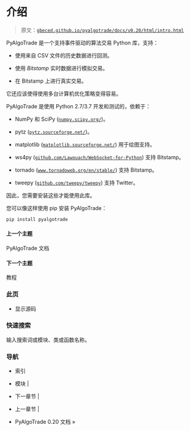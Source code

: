 # 介绍

> 原文：[`gbeced.github.io/pyalgotrade/docs/v0.20/html/intro.html`](https://gbeced.github.io/pyalgotrade/docs/v0.20/html/intro.html)

PyAlgoTrade 是一个支持事件驱动的算法交易 Python 库，支持：

+   使用来自 CSV 文件的历史数据进行回测。

+   使用 *Bitstamp* 实时数据进行模拟交易。

+   在 Bitstamp 上进行真实交易。

它还应该使得使用多台计算机优化策略变得容易。

PyAlgoTrade 是使用 Python 2.7/3.7 开发和测试的，依赖于：

+   NumPy 和 SciPy ([`numpy.scipy.org/`](http://numpy.scipy.org/))。

+   pytz ([`pytz.sourceforge.net/`](http://pytz.sourceforge.net/))。

+   matplotlib ([`matplotlib.sourceforge.net/`](http://matplotlib.sourceforge.net/)) 用于绘图支持。

+   ws4py ([`github.com/Lawouach/WebSocket-for-Python`](https://github.com/Lawouach/WebSocket-for-Python)) 支持 Bitstamp。

+   tornado ([`www.tornadoweb.org/en/stable/`](http://www.tornadoweb.org/en/stable/)) 支持 Bitstamp。

+   tweepy ([`github.com/tweepy/tweepy`](https://github.com/tweepy/tweepy)) 支持 Twitter。

因此，您需要安装这些才能使用此库。

您可以像这样使用 pip 安装 PyAlgoTrade：

```py
pip install pyalgotrade
```

#### 上一个主题

PyAlgoTrade 文档

#### 下一个主题

教程

### 此页

+   显示源码

### 快速搜索

输入搜索词或模块、类或函数名称。

### 导航

+   索引

+   模块 |

+   下一章节 |

+   上一章节 |

+   PyAlgoTrade 0.20 文档 »
